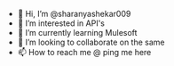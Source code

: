 - 👋 Hi, I’m @sharanyashekar009
- 👀 I’m interested in API's
- 🌱 I’m currently learning Mulesoft 
- 💞️ I’m looking to collaborate on the same
- 📫 How to reach me @ ping me here 

<!---
sharanyashekar009/sharanyashekar009 is a ✨ special ✨ repository because its `README.md` (this file) appears on your GitHub profile.
You can click the Preview link to take a look at your changes.
--->
